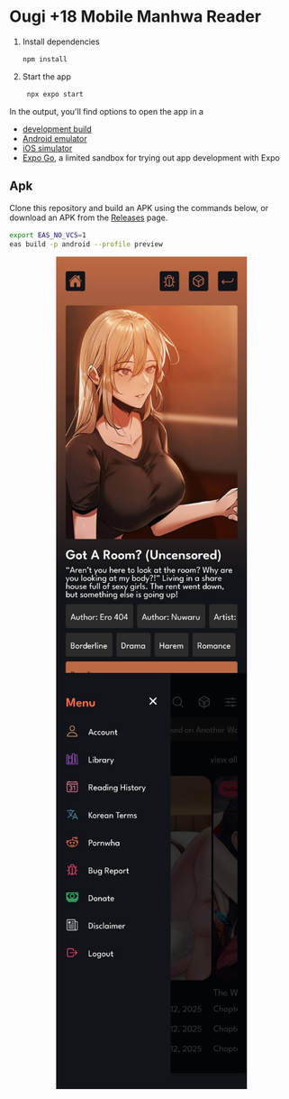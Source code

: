 # Ougi +18 Mobile Manhwa Reader

1. Install dependencies
   
   ```bash
   npm install
   ```

2. Start the app
   
   ```bash
    npx expo start
   ```

In the output, you'll find options to open the app in a

- [development build](https://docs.expo.dev/develop/development-builds/introduction/)
- [Android emulator](https://docs.expo.dev/workflow/android-studio-emulator/)
- [iOS simulator](https://docs.expo.dev/workflow/ios-simulator/)
- [Expo Go](https://expo.dev/go), a limited sandbox for trying out app development with Expo

## Apk

Clone this repository and build an APK using the commands below, or download an APK from the [Releases](https://github.com/VitorTz/ougi-reader/releases) page.

```bash
export EAS_NO_VCS=1
eas build -p android --profile preview
```

<img title="" src="./presentation/Got a Room.jpeg" alt="" width="339" style="display: block; margin: 0 auto;">

<img title="" src="./presentation/Menu.jpeg" alt="" width="339" style="display: block; margin: 0 auto;">